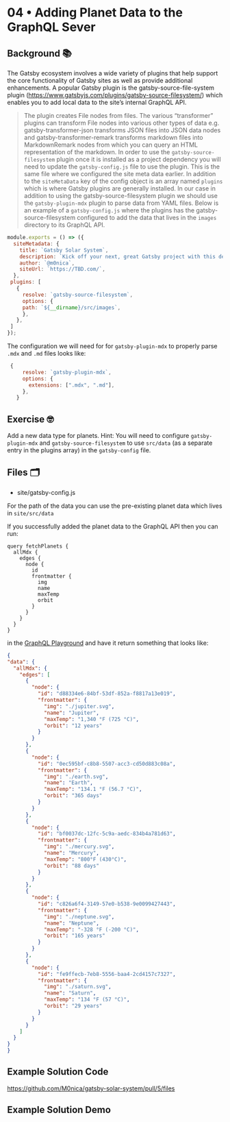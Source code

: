 # 04 • Adding Planet Data to the GraphQL Sever

## Background 📚
The Gatsby ecosystem involves a wide variety of plugins that help support the core functionality of Gatsby sites as well as provide additional enhancements. A popular Gatsby plugin is the gatsby-source-file-system plugin (https://www.gatsbyjs.com/plugins/gatsby-source-filesystem/) which enables you to add local data to the site’s internal GraphQL API. 
 
> The plugin creates File nodes from files. The various “transformer” plugins can transform File nodes into various other types of data e.g. gatsby-transformer-json transforms JSON files into JSON data nodes and gatsby-transformer-remark transforms markdown files into MarkdownRemark nodes from which you can query an HTML representation of the markdown.
In order to use the `gatsby-source-filesystem` plugin once it is installed as a project dependency you will need to update the `gatsby-config.js` file to use the plugin. This is the same file where we configured the site meta data earlier. In addition to the `siteMetaData` key of the config object is an array named `plugins` which is where Gatsby plugins are generally installed.
In our case in addition to using the gatsby-source-filesystem plugin we should use the `gatsby-plugin-mdx`  plugin to parse data from YAML files. Below is an example of a `gatsby-config.js` where the plugins has the gatsby-source-filesystem configured to add the data that lives in the `images` directory to its GraphQL API. 
 
 
```js
module.exports = () => ({
  siteMetadata: {
    title: `Gatsby Solar System`,
    description: `Kick off your next, great Gatsby project with this default starter. This barebones starter ships with the main Gatsby configuration files you might need.`,
    author: `@m0nica`,
    siteUrl: `https://TBD.com/`,
  },
 plugins: [ 
   {
     resolve: `gatsby-source-filesystem`,
     options: {
     path: `${__dirname}/src/images`,
     },
   },
 ]
});
```

 The configuration we will need for for `gatsby-plugin-mdx` to properly parse `.mdx` and `.md` files looks like:

 ```js
  {
      resolve: `gatsby-plugin-mdx`,
      options: {
        extensions: [".mdx", ".md"],
      },
    }
```
 
## Exercise 🤓
Add a new data type for planets. Hint: You will need to configure `gatsby-plugin-mdx`  and `gatsby-source-filesystem` to use `src/data` (as a separate entry in the plugins array) in the `gatsby-config` file. 

## Files 🗂
- site/gatsby-config.js

For the path of the data you can use the pre-existing planet data which lives in `site/src/data`
 
If you successfully added the planet data to the GraphQL API then you can run: 

```
query fetchPlanets {
  allMdx {
    edges {
      node {
        id
        frontmatter {
          img
          name
          maxTemp
          orbit
        }
      }
    }
  }
}

```

  in the [GraphQL Playground](http://localhost:8000/___graphql?query=query%20fetchPlanets%20%7B%0A%20%20allMdx%20%7B%0A%20%20%20%20edges%20%7B%0A%20%20%20%20%20%20node%20%7B%0A%20%20%20%20%20%20%20%20id%0A%20%20%20%20%20%20%20%20frontmatter%20%7B%0A%20%20%20%20%20%20%20%20%20%20img%0A%20%20%20%20%20%20%20%20%20%20name%0A%20%20%20%20%20%20%20%20%20%20maxTemp%0A%20%20%20%20%20%20%20%20%20%20orbit%0A%20%20%20%20%20%20%20%20%7D%0A%20%20%20%20%20%20%7D%0A%20%20%20%20%7D%0A%20%20%7D%0A%7D%0A&operationName=fetchPlanets) and have it return something that looks like: 
  
  ```json
  {
  "data": {
    "allMdx": {
      "edges": [
        {
          "node": {
            "id": "d88334e6-84bf-53df-852a-f8817a13e019",
            "frontmatter": {
              "img": "./jupiter.svg",
              "name": "Jupiter",
              "maxTemp": "1,340 °F (725 °C)",
              "orbit": "12 years"
            }
          }
        },
        {
          "node": {
            "id": "0ec595bf-c8b8-5507-acc3-cd50d883c08a",
            "frontmatter": {
              "img": "./earth.svg",
              "name": "Earth",
              "maxTemp": "134.1 °F (56.7 °C)",
              "orbit": "365 days"
            }
          }
        },
        {
          "node": {
            "id": "bf0037dc-12fc-5c9a-aedc-834b4a781d63",
            "frontmatter": {
              "img": "./mercury.svg",
              "name": "Mercury",
              "maxTemp": "800°F (430°C)",
              "orbit": "88 days"
            }
          }
        },
        {
          "node": {
            "id": "c826a6f4-3149-57e0-b538-9e0099427443",
            "frontmatter": {
              "img": "./neptune.svg",
              "name": "Neptune",
              "maxTemp": "-328 °F (-200 °C)",
              "orbit": "165 years"
            }
          }
        },
        {
          "node": {
            "id": "fe9ffecb-7eb8-5556-baa4-2cd4157c7327",
            "frontmatter": {
              "img": "./saturn.svg",
              "name": "Saturn",
              "maxTemp": "134 °F (57 °C)",
              "orbit": "29 years"
            }
          }
        }
      ]
    }
  }
}
```



## Example Solution Code
https://github.com/M0nica/gatsby-solar-system/pull/5/files
## Example Solution Demo
